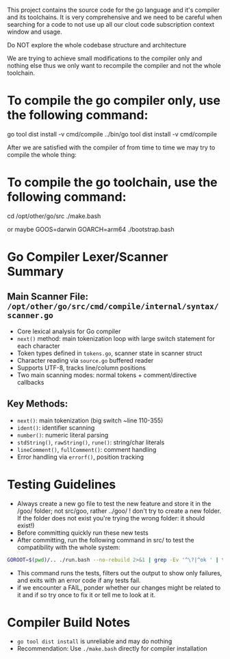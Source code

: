 This project contains the source code for the go language and it's compiler and its toolchains.
It is very comprehensive and we need to be careful when searching for a code to not use up all our clout code subscription context window and usage.

Do NOT explore the whole codebase structure and architecture

We are trying to achieve small modifications to the compiler only and nothing else thus we only want to recompile the compiler and not the whole toolchain.


# To compile the go compiler only, use the following command:

go tool dist install -v cmd/compile
../bin/go tool dist install -v cmd/compile

After we are satisfied with the compiler of from time to time we may try to compile the whole thing:

# To compile the go toolchain, use the following command:

cd /opt/other/go/src
./make.bash

or maybe
GOOS=darwin GOARCH=arm64 ./bootstrap.bash

# Go Compiler Lexer/Scanner Summary

## Main Scanner File: `/opt/other/go/src/cmd/compile/internal/syntax/scanner.go`
- Core lexical analysis for Go compiler
- `next()` method: main tokenization loop with large switch statement for each character
- Token types defined in `tokens.go`, scanner state in scanner struct
- Character reading via `source.go` buffered reader
- Supports UTF-8, tracks line/column positions
- Two main scanning modes: normal tokens + comment/directive callbacks

## Key Methods:
- `next()`: main tokenization (big switch ~line 110-355)
- `ident()`: identifier scanning
- `number()`: numeric literal parsing  
- `stdString()`, `rawString()`, `rune()`: string/char literals
- `lineComment()`, `fullComment()`: comment handling
- Error handling via `errorf()`, position tracking

# Testing Guidelines
- Always create a new go file to test the new feature and store it in the <root>/goo/ folder; not src/goo, rather ../goo/ ! don't try to create a new folder. If the folder does not exist you're trying the wrong folder: it should exist!)
- Before committing quickly run these new tests
- After committing, run the following command in src/ to test the compatibility with the whole system:

```bash
GOROOT=$(pwd)/.. ./run.bash --no-rebuild 2>&1 | grep -Ev '^\?|^ok ' | tee /dev/tty | grep -m1 FAIL && exit 1
```
- This command runs the tests, filters out the output to show only failures, and exits with an error code if any tests fail.
- if we encounter a FAIL, ponder whether our changes might be related to it and if so try once to fix it or tell me to look at it.

# Compiler Build Notes
- `go tool dist install` is unreliable and may do nothing
- Recommendation: Use `./make.bash` directly for compiler installation
